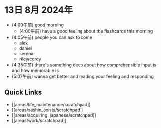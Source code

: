 # 13日 8月 2024年
- (4:00午前) good morning
  - (4:00午前) have a good feeling about the flashcards this morning
- (4:05午前) people you can ask to come
  - alex
  - daniel
  - serena
  - riley/corey
- (4:35午前) there's something deep about how comprehensible input is and how memorable is
- (5:07午前) wanna get better and reading your feeling and responding



 



## Quick Links
- [[areas/life_maintenance/scratchpad]]
- [[areas/sashin_exists/scratchpad]]
- [[areas/acquiring_japanese/scratchpad]]
- [[areas/work/scratchpad]]
